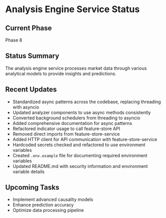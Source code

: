 # Analysis Engine Service Status

## Current Phase
Phase 8

## Status Summary
The analysis engine service processes market data through various analytical models to provide insights and predictions.

## Recent Updates
- Standardized async patterns across the codebase, replacing threading with asyncio
- Updated analyzer components to use async methods consistently
- Converted background schedulers from threading to asyncio
- Added comprehensive documentation for async patterns
- Refactored indicator usage to call feature-store API
- Removed direct imports from feature-store-service
- Added HTTP client for API communication with feature-store-service
- Hardcoded secrets checked and refactored to use environment variables
- Created `.env.example` file for documenting required environment variables
- Updated README.md with security information and environment variable details

## Upcoming Tasks
- Implement advanced causality models
- Enhance prediction accuracy
- Optimize data processing pipeline
